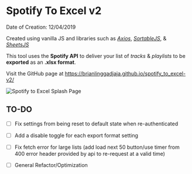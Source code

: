 # Spotify To Excel v2

Date of Creation: 12/04/2019

Created using vanilla JS and libraries such as *[Axios](https://github.com/axios/axios)*, *[SortableJS](https://github.com/SortableJS/sortablejs)*, & *[SheetsJS](https://github.com/SheetJS/sheetjs)*

This tool uses the **Spotify API** to deliver your list of *tracks* & *playlists* to be **exported** as an **.xlsx format**.

Visit the GitHub page at https://brianlinggadjaja.github.io/spotify_to_excel-v2/

![Spotify to Excel Splash Page](https://repository-images.githubusercontent.com/306866650/15782e00-2f32-11eb-89cb-396dd3948ac0)

## TO-DO
- [ ] Fix settings from being reset to default state when re-authenticated

- [ ] Add a disable toggle for each export format setting

- [ ] Fix fetch error for large lists (add load next 50 button/use timer from 400 error header provided by api to re-request at a valid time)

- [ ] General Refactor/Optimization
